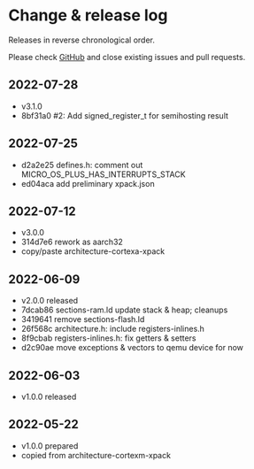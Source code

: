 # Change & release log

Releases in reverse chronological order.

Please check
[GitHub](https://github.com/micro-os-plus/architecture-aarch32-xpack/issues/)
and close existing issues and pull requests.

## 2022-07-28

* v3.1.0
* 8bf31a0 #2: Add signed_register_t for semihosting result

## 2022-07-25

* d2a2e25 defines.h: comment out MICRO_OS_PLUS_HAS_INTERRUPTS_STACK
* ed04aca add preliminary xpack.json

## 2022-07-12

* v3.0.0
* 314d7e6 rework as aarch32
* copy/paste architecture-cortexa-xpack

## 2022-06-09

* v2.0.0 released
* 7dcab86 sections-ram.ld update stack & heap; cleanups
* 3419641 remove sections-flash.ld
* 26f568c architecture.h: include registers-inlines.h
* 8f9cbab registers-inlines.h: fix getters & setters
* d2c90ae move exceptions & vectors to qemu device for now

## 2022-06-03

* v1.0.0 released

## 2022-05-22

* v1.0.0 prepared
* copied from architecture-cortexm-xpack
